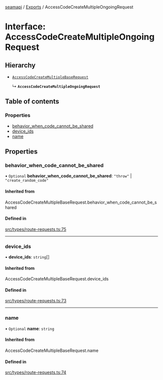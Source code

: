 [seamapi](../README.md) / [Exports](../modules.md) / AccessCodeCreateMultipleOngoingRequest

# Interface: AccessCodeCreateMultipleOngoingRequest

## Hierarchy

- [`AccessCodeCreateMultipleBaseRequest`](../modules.md#accesscodecreatemultiplebaserequest)

  ↳ **`AccessCodeCreateMultipleOngoingRequest`**

## Table of contents

### Properties

- [behavior\_when\_code\_cannot\_be\_shared](AccessCodeCreateMultipleOngoingRequest.md#behavior_when_code_cannot_be_shared)
- [device\_ids](AccessCodeCreateMultipleOngoingRequest.md#device_ids)
- [name](AccessCodeCreateMultipleOngoingRequest.md#name)

## Properties

### behavior\_when\_code\_cannot\_be\_shared

• `Optional` **behavior\_when\_code\_cannot\_be\_shared**: ``"throw"`` \| ``"create_random_code"``

#### Inherited from

AccessCodeCreateMultipleBaseRequest.behavior\_when\_code\_cannot\_be\_shared

#### Defined in

[src/types/route-requests.ts:75](https://github.com/seamapi/javascript/blob/main/src/types/route-requests.ts#L75)

___

### device\_ids

• **device\_ids**: `string`[]

#### Inherited from

AccessCodeCreateMultipleBaseRequest.device\_ids

#### Defined in

[src/types/route-requests.ts:73](https://github.com/seamapi/javascript/blob/main/src/types/route-requests.ts#L73)

___

### name

• `Optional` **name**: `string`

#### Inherited from

AccessCodeCreateMultipleBaseRequest.name

#### Defined in

[src/types/route-requests.ts:74](https://github.com/seamapi/javascript/blob/main/src/types/route-requests.ts#L74)
